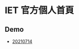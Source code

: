 # IET 官方個人首頁
## Demo
- [20210714](https://docs.google.com/presentation/d/1JW1zwXjEJPVcAyXzvi1SIXfNH5V12HuU/edit?usp=sharing&ouid=117291586832817271537&rtpof=true&sd=true)